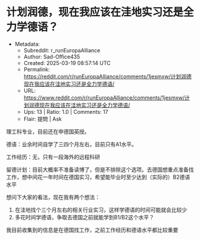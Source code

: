 # 计划润德，现在我应该在洼地实习还是全力学德语？

- Metadata:
  - Subreddit: r_runEuropaAlliance
  - Author: Sad-Office435
  - Created: 2025-03-19 08:57:14 UTC
  - Permalink: https://reddit.com/r/runEuropaAlliance/comments/1jesmxw/计划润德现在我应该在洼地实习还是全力学德语/
  - URL: https://www.reddit.com/r/runEuropaAlliance/comments/1jesmxw/计划润德现在我应该在洼地实习还是全力学德语/
  - Ups: 13 | Ratio: 1.0 | Comments: 17
  - Flair: 提問 | Ask


理工科专业，目前还在申德国英授。

德语：业余时间自学了三四个月左右，目前只有A1水平。

工作经历：无，只有一段海外的远程科研

留德计划：目前大概率不准备读博了，但是不排除这个选项。去德国想重点准备找工作，想中间花一年时间在德国实习，希望能毕业时至少达到（实际的）B2德语水平

想问下大家的看法，现在我有两个想法：

1.  在洼地找个三个月左右的相关行业实习，这样学德语的时间可能就会比较少
2.  多花时间学德语，争取去德国之前就能学到B1/B2这个水平？

我目前收集到的信息是在德国找工作，之前工作经历和德语水平都比较重要

